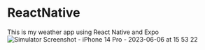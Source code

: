 # ReactNative
This is my weather app using React Native and Expo
![Simulator Screenshot - iPhone 14 Pro - 2023-06-06 at 15 53 22](https://github.com/VRandrei/ReactNative/assets/98388790/74fc954c-7165-462d-a8a0-5726bce75fd5)

